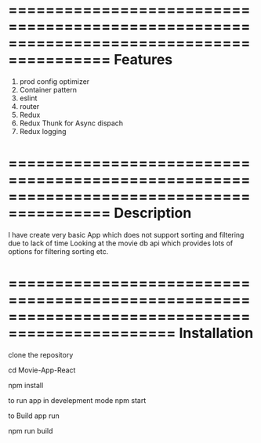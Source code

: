 =========================================================================================
Features
=========================================================================================

1) prod config optimizer
2) Container pattern
3) eslint
4) router
5) Redux
6) Redux Thunk for Async dispach
7) Redux logging  

=========================================================================================
Description
=========================================================================================

I have create very basic App which does not support sorting and filtering due to lack of time Looking at the movie db api which provides lots of options for filtering sorting etc.


================================================================================================
Installation
================================================================================================

clone the repository 

cd Movie-App-React

npm install

to run app in develepment mode  npm start

to Build app run 

npm run build